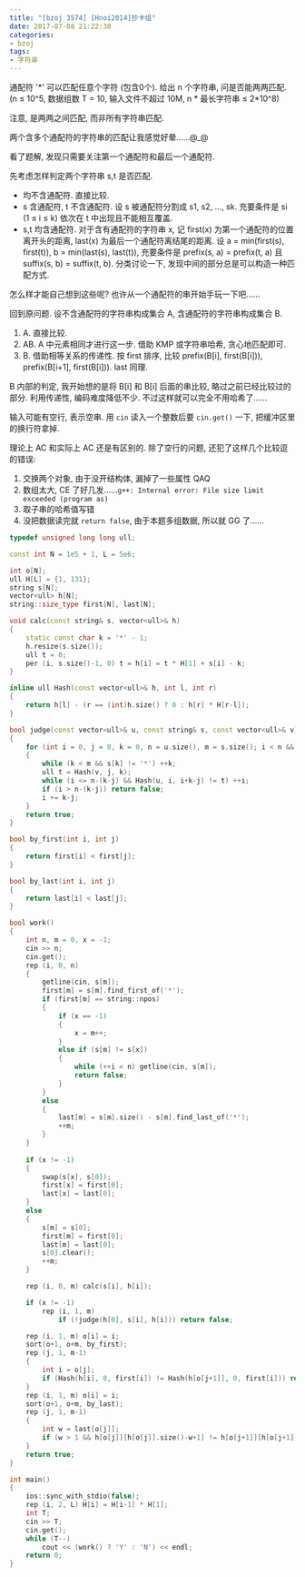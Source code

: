 ```yaml
---
title: "[bzoj 3574] [Hnoi2014]抄卡组"
date: 2017-07-08 21:22:38
categories:
- bzoj
tags:
- 字符串
---
```

通配符 '\*' 可以匹配任意个字符 (包含0个). 给出 n 个字符串, 问是否能两两匹配. (n &le; 10^5, 数据组数 T = 10, 输入文件不超过 10M, n \* 最长字符串 &le; 2\*10^8)
<!--more-->
注意, 是两两之间匹配, 而非所有字符串匹配.

两个含多个通配符的字符串的匹配让我感觉好晕......@_@

看了题解, 发现只需要关注第一个通配符和最后一个通配符.

先考虑怎样判定两个字符串 s,t 是否匹配.
- 均不含通配符. 直接比较.
- s 含通配符, t 不含通配符. 设 s 被通配符分割成 s1, s2, ..., sk. 充要条件是 si (1 &le; i &le; k) 依次在 t 中出现且不能相互覆盖.
- s,t 均含通配符. 对于含有通配符的字符串 x, 记 first(x) 为第一个通配符的位置离开头的距离, last(x) 为最后一个通配符离结尾的距离. 设 a = min(first(s), first(t)), b = min(last(s), last(t)), 充要条件是 prefix(s, a) = prefix(t, a) 且 suffix(s, b) = suffix(t, b). 分类讨论一下, 发现中间的部分总是可以构造一种匹配方式.

怎么样才能自己想到这些呢? 也许从一个通配符的串开始手玩一下吧......

回到原问题. 设不含通配符的字符串构成集合 A, 含通配符的字符串构成集合 B.
1. A. 直接比较.
2. AB. A 中元素相同才进行这一步. 借助 KMP 或字符串哈希, 贪心地匹配即可.
3. B. 借助相等关系的传递性. 按 first 排序, 比较 prefix(B[i], first(B[i])), prefix(B[i+1], first(B[i])). last 同理.

B 内部的判定, 我开始想的是将 B[i] 和 B[i] 后面的串比较, 略过之前已经比较过的部分. 利用传递性, 编码难度降低不少. 不过这样就可以完全不用哈希了......

输入可能有空行, 表示空串. 用 `cin` 读入一个整数后要 `cin.get()` 一下, 把缓冲区里的换行符拿掉.

理论上 AC 和实际上 AC 还是有区别的. 除了空行的问题, 还犯了这样几个比较逗的错误:
1. 交换两个对象, 由于没开结构体, 漏掉了一些属性 QAQ
2. 数组太大, CE 了好几发......`g++: Internal error: File size limit exceeded (program as)`
3. 取子串的哈希值写错
4. 没把数据读完就 `return false`, 由于本题多组数据, 所以就 GG 了......

```cpp
typedef unsigned long long ull;

const int N = 1e5 + 1, L = 5e6;

int o[N];
ull H[L] = {1, 131};
string s[N];
vector<ull> h[N];
string::size_type first[N], last[N];

void calc(const string& s, vector<ull>& h)
{
	static const char k = '*' - 1;
	h.resize(s.size());
	ull t = 0;
	per (i, s.size()-1, 0) t = h[i] = t * H[1] + s[i] - k;
}

inline ull Hash(const vector<ull>& h, int l, int r)
{
	return h[l] - (r == (int)h.size() ? 0 : h[r] * H[r-l]);
}

bool judge(const vector<ull>& u, const string& s, const vector<ull>& v)
{
	for (int i = 0, j = 0, k = 0, n = u.size(), m = s.size(); i < n && k < m; j = ++k)
	{
		while (k < m && s[k] != '*') ++k;
		ull t = Hash(v, j, k);
		while (i <= n-(k-j) && Hash(u, i, i+k-j) != t) ++i;
		if (i > n-(k-j)) return false;
		i += k-j;
	}
	return true;
}

bool by_first(int i, int j)
{
	return first[i] < first[j];
}

bool by_last(int i, int j)
{
	return last[i] < last[j];
}

bool work()
{
	int n, m = 0, x = -1;
	cin >> n;
	cin.get();
	rep (i, 0, n)
	{
		getline(cin, s[m]);
		first[m] = s[m].find_first_of('*');
		if (first[m] == string::npos)
		{
			if (x == -1)
			{
				x = m++;
			}
			else if (s[m] != s[x])
			{
				while (++i < n) getline(cin, s[m]);
				return false;
			}
		}
		else
		{
			last[m] = s[m].size() - s[m].find_last_of('*');
			++m;
		}
	}
	
	if (x != -1)
	{
		swap(s[x], s[0]);
		first[x] = first[0];
		last[x] = last[0];
	}
	else
	{
		s[m] = s[0];
		first[m] = first[0];
		last[m] = last[0];
		s[0].clear();
		++m;
	}

	rep (i, 0, m) calc(s[i], h[i]);

	if (x != -1)
		rep (i, 1, m)
			if (!judge(h[0], s[i], h[i])) return false;

	rep (i, 1, m) o[i] = i;
	sort(o+1, o+m, by_first);
	rep (j, 1, m-1)
	{
		int i = o[j];
		if (Hash(h[i], 0, first[i]) != Hash(h[o[j+1]], 0, first[i])) return false;
	}
	rep (i, 1, m) o[i] = i;
	sort(o+1, o+m, by_last);
	rep (j, 1, m-1)
	{
		int w = last[o[j]];
		if (w > 1 && h[o[j]][h[o[j]].size()-w+1] != h[o[j+1]][h[o[j+1]].size()-w+1]) return false;
	}
	return true;
}

int main()
{
	ios::sync_with_stdio(false);
	rep (i, 2, L) H[i] = H[i-1] * H[1];
	int T;
	cin >> T;
	cin.get();
	while (T--)
		cout << (work() ? 'Y' : 'N') << endl;
	return 0;
}
```
